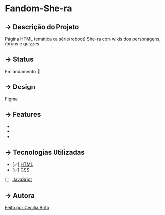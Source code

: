 # Fandom-She-ra

## → Descrição do Projeto

<p>Página HTML temática da série(reboot) She-ra com wikis dos personagens, fóruns e quizzes </p>

## → Status

<p>Em andamento 🚀</p>

## → Design

<a href="https://www.figma.com/file/45Gm5c7UMfKkRQr0EaOKwl/Fandom-She-ra?node-id=0%3A1">Figma</a>

## → Features

<ul>
<li></li>
<li></li>
<li></li>
</ul>

## → Tecnologias Utilizadas

- [✅] [HTML](https://developer.mozilla.org/pt-BR/docs/Web/HTML)
- [✅] [CSS](https://developer.mozilla.org/pt-BR/docs/Web/CSS)
- [ ] [JavaSript](https://developer.mozilla.org/pt-BR/docs/Web/JavaScript)

## → Autora

<p><a href="https://www.linkedin.com/in/cec%C3%ADlia-brito-santos-a22193170/">Feito por Cecília Brito</a></p>
